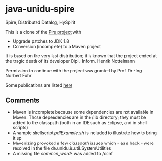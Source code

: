 # java-unidu-spire
Spire, Distributed Datalog, HySpirit

This is a clone of the [Pire project](https://www.is.inf.uni-due.de/projects/java-unidu/) with<br/>
* Upgrade patches to JDK 1.8
* Conversion (incomplete) to a Maven project

It is based on the very last distribution; it is known that the project ended at the tragic death of its developer Dipl.-Inform. Henrik Nottelmann

Permission to continue with the project was granted by Prof. Dr.-Ing. Norbert Fuhr

Some publications are listed [here](https://www.is.inf.uni-due.de/projects/pire/)

## Comments
* Maven is incomplete because some dependencies are not available in Maven. Those dependencies are in the /lib directory; they must be added to the classpath (both in an IDE such as Eclipse, and in shell scripts)
* A sample shellscript *pdlExample.sh* is included to illustrate how to bring it up
* Mavenizing provoked a few _classpath_ issues which - as a hack - were resolved in the file de.unidu.is.util.SystemUtilities
* A missing file *common_words* was added to /conf


